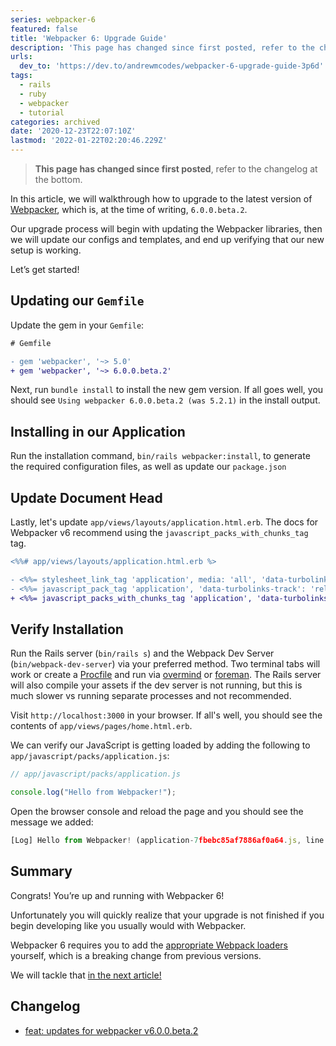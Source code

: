 ```yaml
---
series: webpacker-6
featured: false
title: 'Webpacker 6: Upgrade Guide'
description: 'This page has changed since first posted, refer to the changelog at the bottom.   In this article, w...'
urls:
  dev_to: 'https://dev.to/andrewmcodes/webpacker-6-upgrade-guide-3p6d'
tags:
  - rails
  - ruby
  - webpacker
  - tutorial
categories: archived
date: '2020-12-23T22:07:10Z'
lastmod: '2022-01-22T02:20:46.229Z'
---
```


> **This page has changed since first posted**, refer to the changelog at the bottom.

In this article, we will walkthrough how to upgrade to the latest version of [Webpacker][1], which is, at the time of writing, `6.0.0.beta.2`.

Our upgrade process will begin with updating the Webpacker libraries, then we will update our configs and templates, and end up verifying that our new setup is working.

Let’s get started!

## Updating our `Gemfile`

Update the gem in your `Gemfile`:

```diff
# Gemfile

- gem 'webpacker', '~> 5.0'
+ gem 'webpacker', '~> 6.0.0.beta.2'
```

Next, run `bundle install` to install the new gem version. If all goes well, you should see `Using webpacker 6.0.0.beta.2 (was 5.2.1)` in the install output.

## Installing in our Application

Run the installation command, `bin/rails webpacker:install`, to generate the required configuration files, as well as update our `package.json`

## Update Document Head

Lastly, let's update `app/views/layouts/application.html.erb`. The docs for Webpacker v6 recommend using the `javascript_packs_with_chunks_tag` tag.

```diff
<%%# app/views/layouts/application.html.erb %>

- <%%= stylesheet_link_tag 'application', media: 'all', 'data-turbolinks-track': 'reload' %>
- <%%= javascript_pack_tag 'application', 'data-turbolinks-track': 'reload' %>
+ <%%= javascript_packs_with_chunks_tag 'application', 'data-turbolinks-track': 'reload' %>
```

## Verify Installation

Run the Rails server (`bin/rails s`) and the Webpack Dev Server (`bin/webpack-dev-server`) via your preferred method. Two terminal tabs will work or create a [Procfile][2] and run via [overmind][3] or [foreman][4]. The Rails server will also compile your assets if the dev server is not running, but this is much slower vs running separate processes and not recommended.

Visit `http://localhost:3000` in your browser. If all's well, you should see the contents of `app/views/pages/home.html.erb`.

We can verify our JavaScript is getting loaded by adding the following to `app/javascript/packs/application.js`:

```js
// app/javascript/packs/application.js

console.log("Hello from Webpacker!");
```

Open the browser console and reload the page and you should see the message we added:

```js
[Log] Hello from Webpacker! (application-7fbebc85af7886af0a64.js, line 62)
```

## Summary

Congrats! You’re up and running with Webpacker 6!

Unfortunately you will quickly realize that your upgrade is not finished if you begin developing like you usually would with Webpacker.

Webpacker 6 requires you to add the [appropriate Webpack loaders][5] yourself, which is a breaking change from previous versions.

We will tackle that [in the next article!](https://andrewm.codes/posts/webpacker-6/css-loaders/)

## Changelog

- [feat: updates for webpacker v6.0.0.beta.2](https://github.com/andrewmcodes/andrewm-codes-website/pull/11)

[1]: https://github.com/rails/webpacker/releases "Webpacker"
[2]: https://devcenter.heroku.com/articles/procfile
[3]: https://github.com/DarthSim/overmind
[4]: https://github.com/ddollar/foreman
[5]: https://webpack.js.org/loaders/
